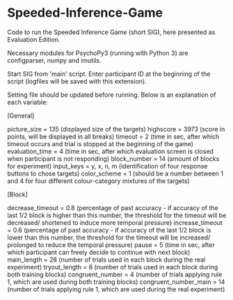 # Speeded-Inference-Game

Code to run the Speeded Inference Game (short SIG), here presented as Evaluation Edition.

Necessary modules for PsychoPy3 (running with Python 3) are configparser, numpy and imutils. 

Start SIG from 'main' script. Enter participant ID at the beginning of the script (logfiles will be saved with  this extension).

Setting file should be updated before running. Below is an explanation of each variable: 

[General]

picture_size = 135 (displayed size of the targets)
highscore = 3973 (score in points, will be displayed in all breaks)
timeout = 2 (time in sec, after which timeout occurs and trial is stopped at the beginning of the game)
evaluation_time = 4 (time in sec, after which evaluation screen is closed when participant is not responding)
block_number = 14 (amount of blocks for experiment)
input_keys = y, x, n, m (identification of four response buttons to chose targets)
color_scheme = 1 (should be a number between 1 and 4 for four different colour-category mixtures of the targets)

[Block]

decrease_timeout = 0.8 (percentage of past accuracy - if accuracy of the last 1/2 block is higher than this number, the threshold for the timeout will be decreased/ shortened to induce more temporal pressure)
increase_timeout = 0.6 (percentage of past accuracy - if accuracy of the last 1/2 block is lower than this number, the threshold for the timeout will be increased/ prolonged to reduce the temporal pressure)
pause = 5 (time in sec, after which participant can freely decide to continue with next block)
main_length = 28 (number of trials used in each block during the real experiment)
tryout_length = 8 (number of trials used in each block during both training blocks)
congruent_number = 4 (number of trials applying rule 1, which are used during both training blocks)
congruent_number_main = 14 (number of trials applying rule 1, which are used during the real experiment)
